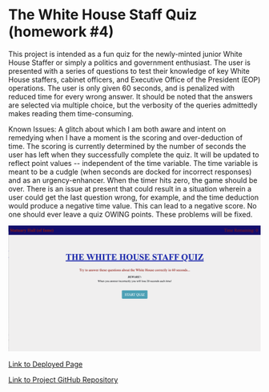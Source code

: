 # The White House Staff Quiz (homework #4)
This project is intended as a fun quiz for the newly-minted junior White House Staffer or simply a politics and government enthusiast. The user is presented with a series of questions to test their knowledge of key White House staffers, cabinet officers, and Executive Office of the President (EOP) operations. The user is only given 60 seconds, and is penalized with reduced time for every wrong answer. It should be noted that the answers are selected via multiple choice, but the verbosity of the queries admittedly makes reading them time-consuming.

Known Issues:
A glitch about which I am both aware and intent on remedying when I have a moment is the scoring and over-deduction of time. The scoring is currently determined by the number of seconds the user has left when they successfully complete the quiz. It will be updated to reflect point values -- independent of the time variable. The time variable is meant to be a cudgle (when seconds are docked for incorrect responses) and as an urgency-enhancer. When the timer hits zero, the game should be over. There is an issue at present that could result in a situation wherein a user could get the last question wrong, for example, and the time deduction would produce a negative time value. This can lead to a negative score. No one should ever leave a quiz OWING points. These problems will be fixed.

<p>
  <img src="https://github.com/andrewfriedman20/homework_04_ALF/blob/main/ScreenShotQUIZ.png"/>
</p>


[Link to Deployed Page](https://andrewfriedman20.github.io/homework_04_ALF/)


[Link to Project GitHub Repository](https://github.com/andrewfriedman20/homework_04_ALF)
